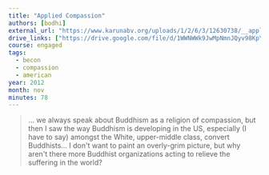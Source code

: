 ```yaml
---
title: "Applied Compassion"
authors: [bodhi]
external_url: "https://www.karunabv.org/uploads/1/2/6/3/12630738/__applying_compassion_bbodhi_110312.mp3"
drive_links: ["https://drive.google.com/file/d/1WWNWWk9JwMpNmnJQyv98KpYLHl1b5bZX/view?usp=drivesdk"]
course: engaged
tags:
  - becon
  - compassion
  - american
year: 2012
month: nov
minutes: 78
---
```


> … we always speak about Buddhism as a religion of compassion, but then I saw the way Buddhism is developing in the US, especially (I have to say) amongst the White, upper-middle class, convert Buddhists... I don't want to paint an overly-grim picture, but why aren't there more Buddhist organizations acting to relieve the suffering in the world? 


